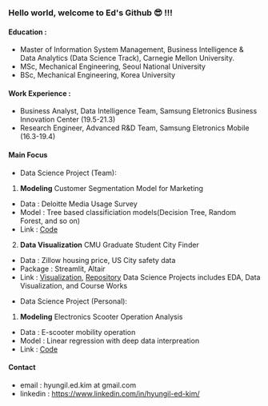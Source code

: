 

### Hello world, welcome to Ed's Github &#128526; !!! 

#### Education :
* Master of Information System Management, Business Intelligence & Data Analytics (Data Science Track), Carnegie Mellon University.
* MSc, Mechanical Engineering, Seoul National University
* BSc, Mechanical Engineering, Korea University
#### Work Experience : 
* Business Analyst, Data Intelligence Team, Samsung Eletronics Business Innovation Center (19.5-21.3)
* Research Engineer, Advanced R&D Team, Samsung Eletronics Mobile (16.3-19.4)

#### Main Focus
* Data Science Project (Team): 
1. **Modeling** Customer Segmentation Model for Marketing 
- Data : Deloitte Media Usage Survey
- Model : Tree based classificiation models(Decision Tree, Random Forest, and so on)
- Link : [Code](https://github.com/hyungilk/hyungilk/blob/main/DSPM_final_code_summary.ipynb)
2. **Data Visualization** CMU Graduate Student City Finder
- Data : Zillow housing price, US City safety data
- Package : Streamlit, Altair
- Link : [Visualization](https://share.streamlit.io/cmu-ids-2022/final-project-champion/main/app.py), 
         [Repository](https://github.com/CMU-IDS-2022/final-project-champion)
Data Science Projects includes EDA, Data Visualization, and Course Works
* Data Science Project (Personal):
1. **Modeling** Electronics Scooter Operation Analysis
- Data : E-scooter mobility operation
- Model : Linear regression with deep data interpreation
- Link : [Code]()

#### Contact
* email : hyungil.ed.kim at gmail.com
* linkedin : https://www.linkedin.com/in/hyungil-ed-kim/


<!---
hyungilk/hyungilk is a ✨ special ✨ repository because its `README.md` (this file) appears on your GitHub profile.
You can click the Preview link to take a look at your changes.
--->
